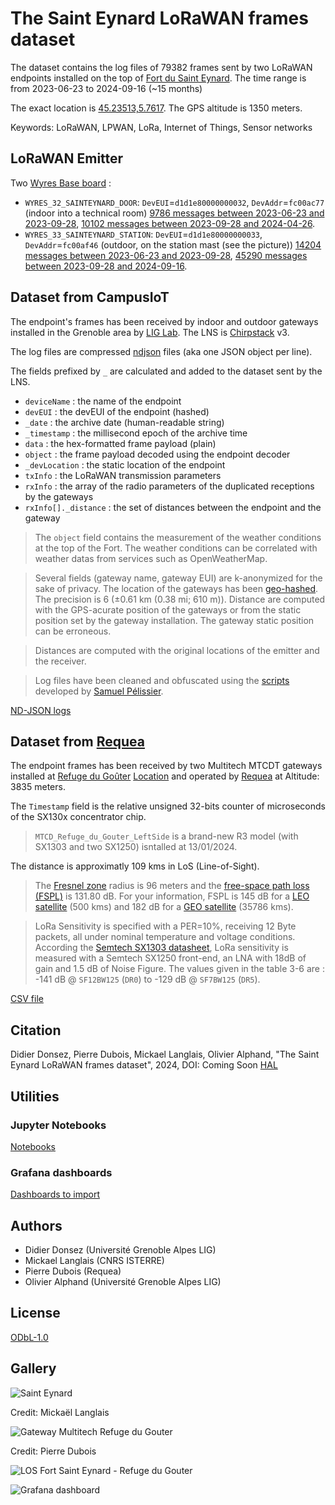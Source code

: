 # The Saint Eynard LoRaWAN frames dataset

The dataset contains the log files of 79382 frames sent by two LoRaWAN endpoints installed on the top of [Fort du Saint Eynard](https://fr.wikipedia.org/wiki/Fort_du_Saint-Eynard). The time range is from 2023-06-23 to 2024-09-16 (~15 months)

The exact location is [45.23513,5.7617](https://www.openstreetmap.org/search?query=45.23513%2C5.7617#map=19/45.23513/5.76170). The GPS altitude is 1350 meters.

Keywords: LoRaWAN, LPWAN, LoRa, Internet of Things, Sensor networks

## LoRaWAN Emitter

Two [Wyres Base board](https://github.com/CampusIoT/RIOT-wyres/blob/main/boards/wyres_base/README.md) :
* `WYRES_32_SAINTEYNARD_DOOR`: `DevEUI`=`d1d1e80000000032`, `DevAddr`=`fc00ac77` (indoor into a technical room) [9786 messages between 2023-06-23 and 2023-09-28](logs/d1d1e80000000032_campusiot.ndjson.gz), [10102 messages between 2023-09-28 and 2024-04-26](logs/d1d1e80000000032_campusiot-2.ndjson.gz).
* `WYRES_33_SAINTEYNARD_STATION`: `DevEUI`=`d1d1e80000000033`, `DevAddr`=`fc00af46` (outdoor, on the station mast (see the picture)) [14204 messages between 2023-06-23 and 2023-09-28](logs/d1d1e80000000033_campusiot.ndjson.gz), [45290 messages between 2023-09-28 and 2024-09-16](logs/d1d1e80000000033_campusiot-2.ndjson.gz).

## Dataset from CampusIoT

The endpoint's frames has been received by indoor and outdoor gateways installed in the Grenoble area by [LIG Lab](https://www.liglab.fr/). The LNS is [Chirpstack](https://www.chirpstack.io/) v3.


The log files are compressed [ndjson](http://ndjson.org/) files (aka one JSON object per line).

The fields prefixed by `_` are calculated and  added to the dataset sent by the LNS.

* `deviceName` : the name of the endpoint
* `devEUI` : the devEUI of the endpoint (hashed)
* `_date` : the archive date (human-readable string)
* `_timestamp` : the millisecond epoch of the archive time
* `data` : the hex-formatted frame payload (plain)
* `object` : the frame payload decoded using the endpoint decoder
* `_devLocation` : the static location of the endpoint
* `txInfo` : the LoRaWAN transmission parameters 
* `rxInfo` : the array of the radio parameters of the duplicated receptions by the gateways
* `rxInfo[]._distance` : the set of distances between the endpoint and the gateway 
 
> The ```object``` field contains the measurement of the weather conditions at the top of the Fort. The weather conditions can be correlated with weather datas from services such as OpenWeatherMap.

> Several fields (gateway name, gateway EUI) are k-anonymized for the sake of privacy. The location of the gateways has been [geo-hashed](https://en.wikipedia.org/wiki/Geohash). The precision is 6 (±0.61 km (0.38 mi; 610 m)). Distance are computed with the GPS-acurate position of the gateways or from the static position set by the gateway installation. The gateway static position can be erroneous.

> Distances are computed with the original locations of the emitter and the receiver.

> Log files have been cleaned and obfuscated using the [scripts](https://gitlab.inria.fr/spelissi/wisec-2022-reproductibility/-/tree/master/code) developed by [Samuel Pélissier](https://orcid.org/0000-0002-3554-2585).

[ND-JSON logs](./logs)

## Dataset from [Requea](https://www.requea.com/)

The endpoint frames has been received by two Multitech MTCDT gateways installed at [Refuge du Goûter](https://en.wikipedia.org/wiki/Go%C3%BBter_Hut) [Location](https://www.openstreetmap.org/search?query=Refuge%20du%20gouter#map=19/45.85108/6.83059) and operated by [Requea](https://www.requea.com/) at Altitude: 3835 meters.

The `Timestamp` field is the relative unsigned 32-bits counter of microseconds of the SX130x concentrator chip.

> `MTCD_Refuge_du_Gouter_LeftSide` is a brand-new R3 model (with SX1303 and two SX1250) isntalled at 13/01/2024.

The distance is approximatly 109 kms in LoS (Line-of-Sight).

> The [Fresnel zone](https://en.wikipedia.org/wiki/Fresnel_zone) radius is 96 meters and the [free-space path loss (FSPL)](https://en.wikipedia.org/wiki/Free-space_path_loss) is 131.80 dB. For your information, FSPL is 145 dB for a [LEO satellite](https://en.wikipedia.org/wiki/Low_Earth_orbit) (500 kms) and 182 dB for a [GEO satellite](https://en.wikipedia.org/wiki/Geostationary_orbit) (35786 kms).

> LoRa Sensitivity is specified with a PER=10%, receiving 12 Byte packets, all under nominal temperature and voltage conditions. According the [Semtech SX1303 datasheet](https://semtech.file.force.com/sfc/dist/version/download/?oid=00DE0000000JelG&ids=0682R000009MnJmQAK&d=%2Fa%2F2R000000Hlli%2FTe0cB6.fNWAPfxRfoFz38R6LOTf3sLAJhD4CpS2RwFc&operationContext=DELIVERY&asPdf=true&viewId=05H3n000002u0NoEAI&dpt=), LoRa sensitivity is measured with a Semtech SX1250 front-end, an LNA with 18dB of gain and 1.5 dB of Noise Figure. The values given in the table 3-6 are : -141 dB @ ```SF12BW125``` (```DR0```) to -129 dB @ ```SF7BW125``` (```DR5```).

[CSV file](./logs)

## Citation

Didier Donsez, Pierre Dubois, Mickael Langlais, Olivier Alphand, "The Saint Eynard LoRaWAN frames dataset", 2024, DOI: Coming Soon [HAL](https://hal.science/hal-04737520)

## Utilities

### Jupyter Notebooks

[Notebooks](./notebooks)

### Grafana dashboards

[Dashboards to import](./grafana)

## Authors
* Didier Donsez (Université Grenoble Alpes LIG)
* Mickael Langlais (CNRS ISTERRE)
* Pierre Dubois (Requea)
* Olivier Alphand (Université Grenoble Alpes LIG)

## License
[ODbL-1.0](LICENSE.txt)

## Gallery

![Saint Eynard](https://github.com/CampusIoT/datasets/tree/main/SaintEynard/wyres_sainteynard.jpg)

Credit: Mickaël Langlais

![Gateway Multitech Refuge du Gouter](https://github.com/CampusIoT/datasets/tree/main/SaintEynard/multitech-refugegouter.jpg)

Credit: Pierre Dubois

![LOS Fort Saint Eynard - Refuge du Gouter](https://github.com/CampusIoT/datasets/tree/main/SaintEynard/maps-sainteynard-gouter.jpg)

![Grafana dashboard](https://github.com/CampusIoT/datasets/tree/main/SaintEynard/grafana.jpg)
